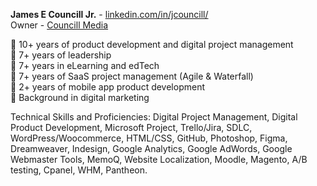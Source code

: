<b>James E Councill Jr.</b> - <a href="https://www.linkedin.com/in/jcouncill/" target="_blank">linkedin.com/in/jcouncill/</a><br>
Owner - <a href="https://councillmedia.com/" target="_blank">Councill Media</a>

🌟 10+ years of product development and digital project management <br>
🌟 7+ years of leadership <br>
🌟 7+ years in eLearning and edTech <br>
🌟 7+ years of SaaS project management (Agile & Waterfall) <br>
🌟 2+ years of mobile app product development  <br>
🌟 Background in digital marketing <br>

Technical Skills and Proficiencies: Digital Project Management, Digital Product Development, Microsoft Project, Trello/Jira, SDLC, WordPress/Woocommerce, HTML/CSS, GitHub, Photoshop, Figma, Dreamweaver, Indesign, Google Analytics, Google AdWords, Google Webmaster Tools, MemoQ, Website Localization, Moodle, Magento, A/B testing, Cpanel, WHM, Pantheon.

<!---
jc54629/jc54629 is a ✨ special ✨ repository because its `README.md` (this file) appears on your GitHub profile.
You can click the Preview link to take a look at your changes.
--->
